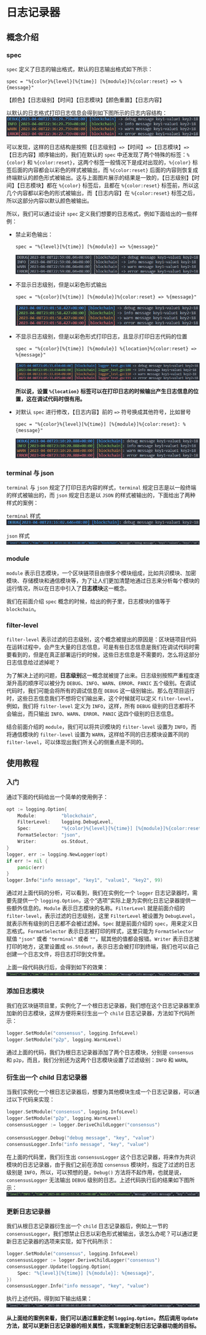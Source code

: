 # 日志记录器

## 概念介绍

### spec

`spec` 定义了日志的输出格式，默认的日志输出格式如下所示：

```
spec = "%{color}%{level}[%{time}] [%{module}]%{color:reset} => %{message}"
```
【颜色】【日志级别】【时间】【日志模块】【颜色重置】【日志内容】

以默认的日志格式打印日志信息会得到如下图所示的日志内容结构：
<img src="../../pics/1.PNG">

可以发现，这样的日志结构是按照【日志级别】`=>`【时间】`=>`【日志模块】`=>`【日志内容】顺序输出的，我们在默认的 `spec` 中还发现了两个特殊的标签：`%{color}` 和 `%{color:reset}`，这两个标签一般情况下是成对出现的，`%{color}` 标签后面的内容都会以彩色的样式被输出，而 `%{color:reset}` 后面的内容则恢复成终端默认的颜色形式被输出。这与上面图片展示的结果是一致的，【日志级别】【时间】【日志模块】都在 `%{color}` 标签后，且都在 `%{color:reset}` 标签前，所以这几个内容都以彩色的形式被输出，而【日志内容】在 `%{color:reset}` 标签之后，所以这部分内容以默认颜色被输出。

所以，我们可以通过设计 `spec` 定义我们想要的日志格式，例如下面给出的一些样例：

- 禁止彩色输出：
    ```
    spec = "%{level}[%{time}] [%{module}] => %{message}"
    ```
    <img src="../../pics/2.PNG">
- 不显示日志级别，但是以彩色形式输出
    ```
    spec = "%{color}[%{time}] [%{module}]%{color:reset} => %{message}"
    ```
    <img src="../../pics/3.PNG">
- 不显示日志级别，但是以彩色形式打印日志，且显示打印日志代码的位置
    ```
    spec = "%{color}[%{time}] [%{module}] %{location}%{color:reset} => %{message}"
    ```
    <img src="../../pics/4.PNG">

    **所以说，设置 `%{location}` 标签可以在打印日志的时候输出产生日志信息的位置，这在调试代码时很有用。**
- 对默认 `spec` 进行修改，【日志内容】前的 `=>` 符号换成其他符号，比如冒号
    ```
    spec = "%{color}%{level}[%{time}] [%{module}]%{color:reset}: %{message}"
    ```
    <img src="../../pics/5.PNG">

### terminal 与 json

`terminal` 与 `json` 规定了打印日志内容的样式，`terminal` 规定日志是以一般终端的样式被输出的，而 `json` 规定日志是以 `JSON` 的样式被输出的，下面给出了两种样式的案例：

`terminal` 样式
<img src="../../pics/6.PNG">

`json` 样式
<img src="../../pics/7.PNG">

### module

`module` 表示日志模块，一个区块链项目由很多个模块组成，比如共识模块、加密模块、存储模块和通信模块等，为了让人们更加清楚地通过日志来分析每个模块的运行情况，所以在日志中引入了**日志模块**这一概念。

我们在前面介绍 `spec` 概念的时候，给出的例子里，日志模块的值等于 `blockchain`。

### filter-level

`filter-level` 表示过滤的日志级别，这个概念被提出的原因是：区块链项目代码在运转过程中，会产生大量的日志信息，可是有些日志信息是我们在调试代码时需要看到的，但是在真正部署运行的时候，这些日志信息是不需要的，怎么将这部分日志信息给过滤掉呢？

为了解决上述的问题，**日志级别**这一概念就被提了出来。日志级别按照严重程度逐渐升高的顺序可以被分为 `DEBUG`、`INFO`、`WARN`、`ERROR`、`PANIC` 五个级别。在调试代码时，我们可能会将所有的调试信息在 `DEBUG` 这一级别输出。那么在项目运行时，这些日志信息我们不想将它们输出来，这个时候就可以定义 `filter-level`，例如，我们将 `filter-level` 定义为 `INFO`，这样，所有 `DEBUG` 级别的日志都将不会输出，而只输出 `INFO`、`WARN`、`ERROR`、`PANIC` 这四个级别的日志信息。

结合前面介绍的 `module`，我们可以将共识模块的 `filter-level` 设置为 `INFO`，而将通信模块的 `filter-level` 设置为 `WARN`，这样给不同的日志模块设置不同的 `filter-level`，可以体现出我们所关心的侧重点是不同的。

## 使用教程

### 入门

通过下面的代码给出一个简单的使用例子：
```go
opt := logging.Option{
	Module:         "blockchain",
	FilterLevel:    logging.DebugLevel,
	Spec:           "%{color}%{level}[%{time}] [%{module}]%{color:reset}: %{message}",
	FormatSelector: "json",
	Writer:         os.Stdout,
}
logger, err := logging.NewLogger(opt)
if err != nil {
    panic(err)
}
logger.Info("info message", "key1", "value1", "key2", 99)
```
通过对上面代码的分析，可以看到，我们在实例化一个 `logger` 日志记录器时，需要先提供一个 `logging.Option`，这个“选项”实际上是为实例化日志记录器提供一些额外信息的。`Module` 表示日志模块的名称。`FilterLevel` 就是前面介绍的 `filter-level`，表示过滤的日志级别，这里 `FilterLevel` 被设置为 `DebugLevel`，就表示所有级别的日志都不会被过滤掉。`Spec` 就是前面介绍的 `spec`，用来定义日志格式。`FormatSelector` 表示日志被打印的样式，这里只能为 `FormatSelector` 赋值 `"json"` 或者 `"terminal"` 或者 `""`，赋其他的值都会报错。`Writer` 表示日志被打印的地方，这里设置成 `os.Stdout`，表示日志会被打印到终端，我们也可以自己创建一个日志文件，将日志打印到文件里。

上面一段代码执行后，会得到如下的效果：
<img src="../../pics/8.PNG">

### 添加日志模块

我们在区块链项目里，实例化了一个根日志记录器，我们想在这个日志记录器里添加新的日志模块，这样方便将来衍生出一个 `child` 日志记录器，方法如下代码所示：
```go
logger.SetModule("consensus", logging.InfoLevel)
logger.SetModule("p2p", logging.WarnLevel)
```
通过上面的代码，我们为根日志记录器添加了两个日志模块，分别是 `consensus` 和 `p2p`，而且，我们分别还为这两个日志模块设置了过滤级别：`INFO` 和 `WARN`。

### 衍生出一个 child 日志记录器

当我们实例化一个根日志记录器后，想要为其他模块生成一个日志记录器，可以通过以下代码来实现：
```go
logger.SetModule("consensus", logging.InfoLevel)
logger.SetModule("p2p", logging.WarnLevel)
consensusLogger := logger.DeriveChildLogger("consensus")

consensusLogger.Debug("debug message", "key", "value")
consensusLogger.Info("info message", "key", "value")
```
在上面的代码里，我们衍生出 `consensusLogger` 这个日志记录器，将来作为共识模块的日志记录器，由于我们之前在添加 `consensus` 模块时，指定了过滤的日志级别是 `INFO`，所以，可以预想的是，`Debug()` 方法将不起作用，也就是说，`consensusLogger` 无法输出 `DEBUG` 级别的日志。上述代码执行后的结果如下图所示：
<img src="../../pics/9.PNG">

### 更新日志记录器

我们从根日志记录器衍生出一个 `child` 日志记录器后，例如上一节的 `consensusLogger`，我们想禁止日志以彩色形式被输出，该怎么办呢？可以通过更新日志记录器的选项来实现，如下代码所示：
```go
logger.SetModule("consensus", logging.InfoLevel)
consensusLogger := logger.DeriveChildLogger("consensus")
consensusLogger.Update(logging.Option{
	Spec: "%{level}[%{time}] [%{module}]: %{message}",
})
consensusLogger.Info("info message", "key", "value")
```
执行上述代码，得到如下输出结果：
<img src="../../pics/10.PNG">

**从上面给的案例来看，我们可以通过重新定制 `logging.Option`，然后调用 `Update` 方法，就可以更新日志记录器的相关属性，实现重新定制日志记录器功能的目标。**